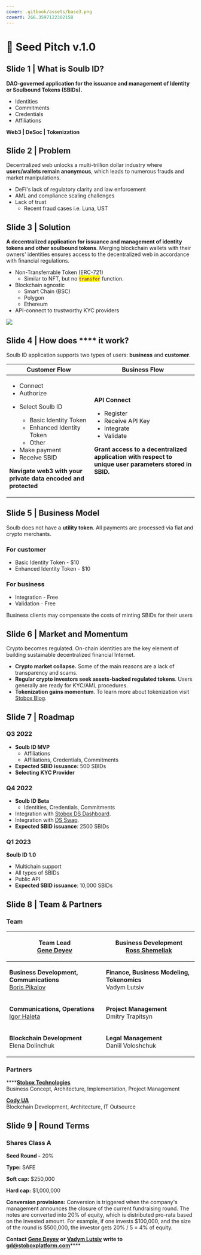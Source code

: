 ```yaml
---
cover: .gitbook/assets/base3.png
coverY: 266.3597122302158
---
```


# 💼 Seed Pitch v.1.0

## Slide 1 | What is Soulb ID?

**DAO-governed application for the issuance and management of Identity or Soulbound Tokens (SBIDs).**

* Identities
* Commitments
* Credentials
* Affiliations

**Web3 | DeSoc | Tokenization**

## Slide 2 | **Problem**

Decentralized web unlocks a multi-trillion dollar industry where **users/wallets remain anonymous**, which leads to numerous frauds and market manipulations.

* DeFi's lack of regulatory clarity and law enforcement
* AML and compliance scaling challenges
* Lack of trust
  * Recent fraud cases i.e. Luna, UST

## **Slide 3 | Solution**

**A decentralized application for issuance and management of identity tokens and other soulbound tokens**. Merging blockchain wallets with their owners' identities ensures access to the decentralized web in accordance with financial regulations.

* Non-Transferrable Token (ERC-721)
  * Similar to NFT, but no <mark style="color:purple;">`transfer`</mark> function.
* Blockchain agnostic
  * Smart Chain (BSC)
  * Polygon
  * Ethereum
* API-connect to trustworthy KYC providers

![](<.gitbook/assets/\_--\_NTT-Solution-Architecture-MVP (1) (1).svg>)

## Slide 4 | How does **** it work?

Soulb ID application supports two types of users: **business** and **customer**.

| Customer Flow                                                                                                                                                                                                                                                                               | Business Flow                                                                                                                                                                                                                                                                    |
| ------------------------------------------------------------------------------------------------------------------------------------------------------------------------------------------------------------------------------------------------------------------------------------------- | -------------------------------------------------------------------------------------------------------------------------------------------------------------------------------------------------------------------------------------------------------------------------------- |
| <ul><li>Connect</li><li>Authorize</li><li><p>Select Soulb ID</p><ul><li>Basic Identity Token</li><li>Enhanced Identity Token</li><li>Other</li></ul></li><li>Make payment </li><li>Receive SBID</li></ul><p><strong>Navigate web3 with your private data encoded and protected</strong></p> | <p><strong>API Connect</strong></p><ul><li>Register</li><li>Receive API Key</li><li>Integrate </li><li>Validate</li></ul><p><strong>Grant access to a decentralized application with respect to unique user parameters stored in SBID.</strong> <br><strong></strong></p><p></p> |

## **Slide 5 | Business Model**

Soulb does not have a **utility token**. All payments are processed via fiat and crypto merchants.

### **For customer**

* Basic Identity Token - $10
* Enhanced Identity Token - $10

### For business

* Integration - Free
* Validation - Free

Business clients may compensate the costs of minting SBIDs for their users

## **Slide 6 |** Market and Momentum

Crypto becomes regulated. On-chain identities are the key element of building sustainable decentralized financial Internet.

* **Crypto market collapse.** Some of the main reasons are a lack of transparency and scams.
* **Regular crypto investors seek assets-backed regulated tokens**. Users generally are ready for KYC/AML procedures.  &#x20;
* **Tokenization gains momentum**. To learn more about tokenization visit [Stobox Blog](http://blog.stobox.io).

## **Slide 7 |** Roadmap

### Q3 2022

* **Soulb ID MVP**
  * Affiliations
  * Affiliations, Credentials, Commitments
* **Expected SBID issuance:** 500 SBIDs
* **Selecting KYC Provider**

### Q4 2022

* **Soulb ID Beta**
  * Identities, Credentials, Commitments
* Integration with [Stobox DS Dashboard](https://stobox.io/dashboard).&#x20;
* Integration with [DS Swap](https://www.dsswap.io).
* **Expected SBID issuance**: 2500 SBIDs

### Q1 2023

**Soulb ID 1.0**

* Multichain support
* All types of SBIDs
* Public API&#x20;
* **Expected SBID issuance**: 10,000 SBIDs

## **Slide 8 |** Team & Partners&#x20;

### Team

| <p><strong>Team Lead</strong><br><strong></strong><a href="https://www.linkedin.com/in/deyev/">Gene Deyev</a></p>                                       | <p><strong>Business Development</strong><br><strong></strong><a href="https://www.linkedin.com/in/ross-shemeliak/">Ross Shemeliak</a></p> |
| ------------------------------------------------------------------------------------------------------------------------------------------------------- | ----------------------------------------------------------------------------------------------------------------------------------------- |
| <p><strong>Business Development, Communications</strong><br><strong></strong><a href="https://www.linkedin.com/in/borys-pikalov/">Boris Pikalov</a></p> | <p><strong>Finance, Business Modeling, Tokenomics</strong><br><strong></strong>Vadym Lutsiv</p>                                           |
| <p><strong>Communications, Operations</strong><br><strong></strong><a href="https://www.linkedin.com/in/igor-haleta/">Igor Haleta</a></p>               | <p><strong>Project Management</strong><br><strong></strong>Dmitry Trapitsyn</p>                                                           |
| <p><strong>Blockchain Development</strong><br><strong></strong>Elena Dolinchuk</p>                                                                      | <p><strong>Legal Management</strong><br>Daniil Voloshchuk</p>                                                                             |

### **Partners**

****[**Stobox Technologies**](https://www.stobox.io)\
Business Concept, Architecture, Implementation, Project Management

[**Cody UA**](https://codyua.com/)\
Blockchain Development, Architecture, IT Outsource

## **Slide 9 |** Round Terms&#x20;

### **Shares Class A**

**Seed Round -** 20%&#x20;

**Type:** SAFE

**Soft cap:** $250,000

**Hard cap:** $1,000,000

**Conversion provisions:** Conversion is triggered when the company's management announces the closure of the current fundraising round. The notes are converted into 20% of equity, which is distributed pro-rata based on the invested amount. For example, if one invests $100,000, and the size of the round is $500,000, the investor gets 20% / 5 = 4% of equity.

**Contact** [**Gene Deyev**](https://www.linkedin.com/in/deyev/) **or** [**Vadym Lutsiv**](mailto:vl@stoboxplatform.com) **write to** [**gd@stoboxplatform.com**](mailto:gd@stoboxplatform.com)****
